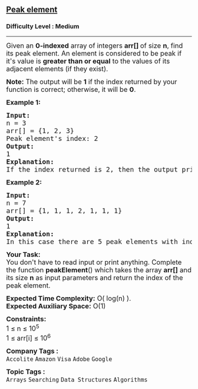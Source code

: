 <h2><a href="https://www.geeksforgeeks.org/problems/peak-element/0">Peak element</a></h2><h3>Difficulty Level : Medium</h3><hr><div class="problems_problem_content__Xm_eO"><p><span style="font-size: 18px;">Given an <strong>0-indexed</strong> array of integers <strong>arr[] </strong>of size <strong>n</strong>, find its peak element. An element is considered to be peak if it's value is <strong>greater than or equal</strong> to the values of its adjacent elements (if they exist).</span></p>
<p><span style="font-size: 18px;"><strong>Note:</strong> The output will be&nbsp;<strong>1</strong> if the index returned by your function is correct; otherwise, it will be <strong>0</strong>.</span></p>
<p><strong><span style="font-size: 18px;">Example 1:</span></strong></p>
<pre><strong><span style="font-size: 18px;">Input: 
</span></strong><span style="font-size: 18px;">n = 3
arr[] = {1, 2, 3}<br></span><span style="font-size: 18px;">Peak element's index:<strong> </strong>2
<strong>Output:</strong> <br>1
<strong>Explanation:</strong> <br>If the index returned is 2, then the output printed will be 1. Since arr[2] = 3 is greater than its </span><span style="font-size: 14pt;">adjacent elements, and there is no element after it, we can consider it as a peak element. No other index satisfies the same property.</span></pre>
<p><strong><span style="font-size: 18px;">Example 2:</span></strong></p>
<pre><strong><span style="font-size: 18px;">Input:
</span></strong><span style="font-size: 18px;">n = 7
arr[] = {1, 1, 1, 2, 1, 1, 1}</span><span style="font-size: 18px;">
<strong>Output: <br></strong>1<strong>
Explanation: <br></strong></span><span style="font-size: 18px;">In this case there are 5 peak elements with indices as {0,1,3,5,6}. Returning any of them will give you correct answer.</span></pre>
<p><strong><span style="font-size: 18px;">Your Task:</span></strong><br><span style="font-size: 18px;">You don't have to read&nbsp;input or print anything. Complete the function <strong>peakElement</strong>() which takes the array <strong>arr[]</strong> and its size <strong>n</strong> as input parameters and return the index of the peak element.</span></p>
<p><span style="font-size: 18px;"><strong>Expected Time Complexity:</strong> O( log(n) ).<br><strong>Expected Auxiliary Space:</strong>&nbsp;O(1)</span></p>
<p><span style="font-size: 18px;"><strong>Constraints:</strong><br>1 ≤ n ≤ 10<sup>5</sup><br>1 ≤ arr[i] ≤ 10<sup>6</sup></span></p></div><p><span style=font-size:18px><strong>Company Tags : </strong><br><code>Accolite</code>&nbsp;<code>Amazon</code>&nbsp;<code>Visa</code>&nbsp;<code>Adobe</code>&nbsp;<code>Google</code>&nbsp;<br><p><span style=font-size:18px><strong>Topic Tags : </strong><br><code>Arrays</code>&nbsp;<code>Searching</code>&nbsp;<code>Data Structures</code>&nbsp;<code>Algorithms</code>&nbsp;